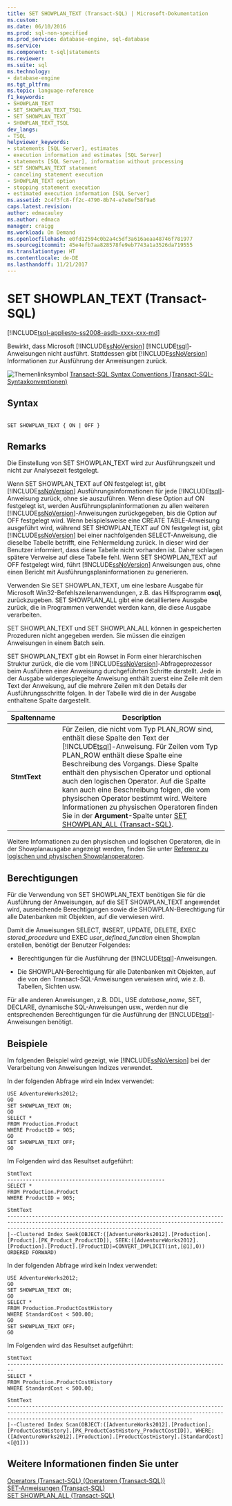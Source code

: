 ```yaml
---
title: SET SHOWPLAN_TEXT (Transact-SQL) | Microsoft-Dokumentation
ms.custom: 
ms.date: 06/10/2016
ms.prod: sql-non-specified
ms.prod_service: database-engine, sql-database
ms.service: 
ms.component: t-sql|statements
ms.reviewer: 
ms.suite: sql
ms.technology:
- database-engine
ms.tgt_pltfrm: 
ms.topic: language-reference
f1_keywords:
- SHOWPLAN_TEXT
- SET_SHOWPLAN_TEXT_TSQL
- SET SHOWPLAN_TEXT
- SHOWPLAN_TEXT_TSQL
dev_langs:
- TSQL
helpviewer_keywords:
- statements [SQL Server], estimates
- execution information and estimates [SQL Server]
- statements [SQL Server], information without processing
- SET SHOWPLAN_TEXT statement
- canceling statement execution
- SHOWPLAN_TEXT option
- stopping statement execution
- estimated execution information [SQL Server]
ms.assetid: 2c4f3fc8-ff2c-4790-8b74-e7e8ef58f9a6
caps.latest.revision: 
author: edmacauley
ms.author: edmaca
manager: craigg
ms.workload: On Demand
ms.openlocfilehash: e0fd12594c0b2a4c5df3a616aeaa48746f781977
ms.sourcegitcommit: 45e4efb7aa828578fe9eb7743a1a3526da719555
ms.translationtype: HT
ms.contentlocale: de-DE
ms.lasthandoff: 11/21/2017
---
```

# <a name="set-showplantext-transact-sql"></a>SET SHOWPLAN_TEXT (Transact-SQL)
[!INCLUDE[tsql-appliesto-ss2008-asdb-xxxx-xxx-md](../../includes/tsql-appliesto-ss2008-asdb-xxxx-xxx-md.md)]

  Bewirkt, dass Microsoft [!INCLUDE[ssNoVersion](../../includes/ssnoversion-md.md)] [!INCLUDE[tsql](../../includes/tsql-md.md)]-Anweisungen nicht ausführt. Stattdessen gibt [!INCLUDE[ssNoVersion](../../includes/ssnoversion-md.md)] Informationen zur Ausführung der Anweisungen zurück.  
  
 ![Themenlinksymbol](../../database-engine/configure-windows/media/topic-link.gif "Topic link icon") [Transact-SQL Syntax Conventions (Transact-SQL-Syntaxkonventionen)](../../t-sql/language-elements/transact-sql-syntax-conventions-transact-sql.md)  
  
## <a name="syntax"></a>Syntax  
  
```  
  
SET SHOWPLAN_TEXT { ON | OFF }  
```  
  
## <a name="remarks"></a>Remarks  
 Die Einstellung von SET SHOWPLAN_TEXT wird zur Ausführungszeit und nicht zur Analysezeit festgelegt.  
  
 Wenn SET SHOWPLAN_TEXT auf ON festgelegt ist, gibt [!INCLUDE[ssNoVersion](../../includes/ssnoversion-md.md)] Ausführungsinformationen für jede [!INCLUDE[tsql](../../includes/tsql-md.md)]-Anweisung zurück, ohne sie auszuführen. Wenn diese Option auf ON festgelegt ist, werden Ausführungsplaninformationen zu allen weiteren [!INCLUDE[ssNoVersion](../../includes/ssnoversion-md.md)]-Anweisungen zurückgegeben, bis die Option auf OFF festgelegt wird. Wenn beispielsweise eine CREATE TABLE-Anweisung ausgeführt wird, während SET SHOWPLAN_TEXT auf ON festgelegt ist, gibt [!INCLUDE[ssNoVersion](../../includes/ssnoversion-md.md)] bei einer nachfolgenden SELECT-Anweisung, die dieselbe Tabelle betrifft, eine Fehlermeldung zurück. In dieser wird der Benutzer informiert, dass diese Tabelle nicht vorhanden ist. Daher schlagen spätere Verweise auf diese Tabelle fehl. Wenn SET SHOWPLAN_TEXT auf OFF festgelegt wird, führt [!INCLUDE[ssNoVersion](../../includes/ssnoversion-md.md)] Anweisungen aus, ohne einen Bericht mit Ausführungsplaninformationen zu generieren.  
  
 Verwenden Sie SET SHOWPLAN_TEXT, um eine lesbare Ausgabe für Microsoft Win32-Befehlszeilenanwendungen, z.B. das Hilfsprogramm **osql**, zurückzugeben. SET SHOWPLAN_ALL gibt eine detailliertere Ausgabe zurück, die in Programmen verwendet werden kann, die diese Ausgabe verarbeiten.  
  
 SET SHOWPLAN_TEXT und SET SHOWPLAN_ALL können in gespeicherten Prozeduren nicht angegeben werden. Sie müssen die einzigen Anweisungen in einem Batch sein.  
  
 SET SHOWPLAN_TEXT gibt ein Rowset in Form einer hierarchischen Struktur zurück, die die vom [!INCLUDE[ssNoVersion](../../includes/ssnoversion-md.md)]-Abfrageprozessor beim Ausführen einer Anweisung durchgeführten Schritte darstellt. Jede in der Ausgabe widergespiegelte Anweisung enthält zuerst eine Zeile mit dem Text der Anweisung, auf die mehrere Zeilen mit den Details der Ausführungsschritte folgen. In der Tabelle wird die in der Ausgabe enthaltene Spalte dargestellt.  
  
|Spaltenname|Description|  
|-----------------|-----------------|  
|**StmtText**|Für Zeilen, die nicht vom Typ PLAN_ROW sind, enthält diese Spalte den Text der [!INCLUDE[tsql](../../includes/tsql-md.md)]-Anweisung. Für Zeilen vom Typ PLAN_ROW enthält diese Spalte eine Beschreibung des Vorgangs. Diese Spalte enthält den physischen Operator und optional auch den logischen Operator. Auf die Spalte kann auch eine Beschreibung folgen, die vom physischen Operator bestimmt wird. Weitere Informationen zu physischen Operatoren finden Sie in der **Argument**-Spalte unter [SET SHOWPLAN_ALL &#40;Transact-SQL&#41;](../../t-sql/statements/set-showplan-all-transact-sql.md).|  
  
 Weitere Informationen zu den physischen und logischen Operatoren, die in der Showplanausgabe angezeigt werden, finden Sie unter [Referenz zu logischen und physischen Showplanoperatoren](../../relational-databases/showplan-logical-and-physical-operators-reference.md).  
  
## <a name="permissions"></a>Berechtigungen  
 Für die Verwendung von SET SHOWPLAN_TEXT benötigen Sie für die Ausführung der Anweisungen, auf die SET SHOWPLAN_TEXT angewendet wird, ausreichende Berechtigungen sowie die SHOWPLAN-Berechtigung für alle Datenbanken mit Objekten, auf die verwiesen wird.  
  
 Damit die Anweisungen SELECT, INSERT, UPDATE, DELETE, EXEC *stored_procedure* und EXEC *user_defined_function* einen Showplan erstellen, benötigt der Benutzer Folgendes:  
  
-   Berechtigungen für die Ausführung der [!INCLUDE[tsql](../../includes/tsql-md.md)]-Anweisungen.  
  
-   Die SHOWPLAN-Berechtigung für alle Datenbanken mit Objekten, auf die von den Transact-SQL-Anweisungen verwiesen wird, wie z. B. Tabellen, Sichten usw.  
  
 Für alle anderen Anweisungen, z.B. DDL, USE *database_name*, SET, DECLARE, dynamische SQL-Anweisungen usw., werden nur die entsprechenden Berechtigungen für die Ausführung der [!INCLUDE[tsql](../../includes/tsql-md.md)]-Anweisungen benötigt.  
  
## <a name="examples"></a>Beispiele  
 Im folgenden Beispiel wird gezeigt, wie [!INCLUDE[ssNoVersion](../../includes/ssnoversion-md.md)] bei der Verarbeitung von Anweisungen Indizes verwendet.  
  
 In der folgenden Abfrage wird ein Index verwendet:  
  
```  
USE AdventureWorks2012;  
GO  
SET SHOWPLAN_TEXT ON;  
GO  
SELECT *  
FROM Production.Product   
WHERE ProductID = 905;  
GO  
SET SHOWPLAN_TEXT OFF;  
GO  
```  
  
 Im Folgenden wird das Resultset aufgeführt:  
  
```  
StmtText                                             
---------------------------------------------------  
SELECT *  
FROM Production.Product   
WHERE ProductID = 905;   
  
StmtText                                                                                                                                                                                        
----------------------------------------------------------------------------------------------------------------------------------------------------------------------------------------------  
|--Clustered Index Seek(OBJECT:([AdventureWorks2012].[Production].[Product].[PK_Product_ProductID]), SEEK:([AdventureWorks2012].[Production].[Product].[ProductID]=CONVERT_IMPLICIT(int,[@1],0)) ORDERED FORWARD)   
```  
  
 In der folgenden Abfrage wird kein Index verwendet:  
  
```  
USE AdventureWorks2012;  
GO  
SET SHOWPLAN_TEXT ON;  
GO  
SELECT *  
FROM Production.ProductCostHistory  
WHERE StandardCost < 500.00;  
GO  
SET SHOWPLAN_TEXT OFF;  
GO  
```  
  
 Im Folgenden wird das Resultset aufgeführt:  
  
```  
StmtText                                                                  
------------------------------------------------------------------------  
SELECT *  
FROM Production.ProductCostHistory  
WHERE StandardCost < 500.00;   
  
StmtText                                                                                                                                                                                                  
--------------------------------------------------------------------------------------------------------------------------------------------------------------------------------------------------------  
|--Clustered Index Scan(OBJECT:([AdventureWorks2012].[Production].[ProductCostHistory].[PK_ProductCostHistory_ProductCostID]), WHERE:([AdventureWorks2012].[Production].[ProductCostHistory].[StandardCost]<[@1]))  
```  
  
## <a name="see-also"></a>Weitere Informationen finden Sie unter  
 [Operators &#40;Transact-SQL&#41; (Operatoren &#40;Transact-SQL&#41;)](../../t-sql/language-elements/operators-transact-sql.md)   
 [SET-Anweisungen (Transact-SQL)](../../t-sql/statements/set-statements-transact-sql.md)   
 [SET SHOWPLAN_ALL &#40;Transact-SQL&#41;](../../t-sql/statements/set-showplan-all-transact-sql.md)  
  
  
